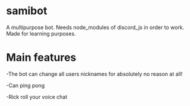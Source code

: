 # samibot

A multipurpose bot. Needs node_modules of discord_js in order to work. Made for learning purposes.

# Main features

-The bot can change all users nicknames for absolutely no reason at all!

-Can ping pong

-Rick roll your voice chat
